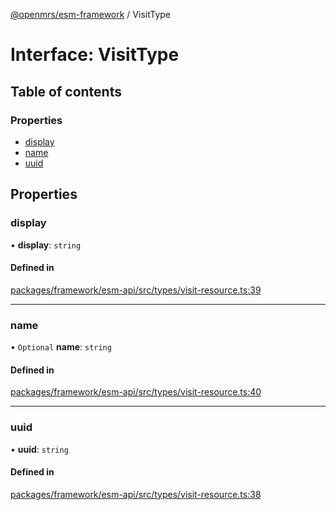 [@openmrs/esm-framework](../API.md) / VisitType

# Interface: VisitType

## Table of contents

### Properties

- [display](VisitType.md#display)
- [name](VisitType.md#name)
- [uuid](VisitType.md#uuid)

## Properties

### display

• **display**: `string`

#### Defined in

[packages/framework/esm-api/src/types/visit-resource.ts:39](https://github.com/its-kios09/openmrs-esm-core/blob/main/packages/framework/esm-api/src/types/visit-resource.ts#L39)

___

### name

• `Optional` **name**: `string`

#### Defined in

[packages/framework/esm-api/src/types/visit-resource.ts:40](https://github.com/its-kios09/openmrs-esm-core/blob/main/packages/framework/esm-api/src/types/visit-resource.ts#L40)

___

### uuid

• **uuid**: `string`

#### Defined in

[packages/framework/esm-api/src/types/visit-resource.ts:38](https://github.com/its-kios09/openmrs-esm-core/blob/main/packages/framework/esm-api/src/types/visit-resource.ts#L38)
